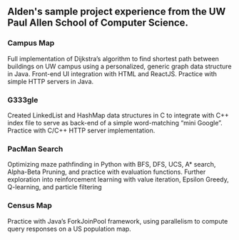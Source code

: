 Alden's sample project experience from the UW Paul Allen School of Computer Science. 
---

### Campus Map
Full implementation of Dijkstra’s algorithm to find shortest path between buildings on UW campus using a personalized, generic graph data structure in Java. Front-end UI integration with HTML and ReactJS. Practice with simple HTTP servers in Java.

### G333gle
Created LinkedList and HashMap data structures in C to integrate with C++ index file to serve as back-end of a simple word-matching “mini Google”. Practice with C/C++ HTTP server implementation.

### PacMan Search
Optimizing maze pathfinding in Python with BFS, DFS, UCS, A* search, Alpha-Beta Pruning, and practice with evaluation functions. Further exploration into reinforcement learning with value iteration, Epsilon Greedy, Q-learning, and particle filtering

### Census Map
Practice with Java’s ForkJoinPool framework, using parallelism to compute query responses on a US population map.
